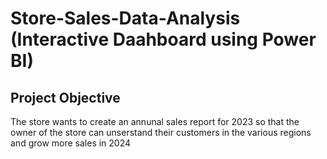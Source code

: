 # Store-Sales-Data-Analysis (Interactive Daahboard using Power BI)
## Project Objective
The store wants to create an annunal sales report for 2023 so that the owner of the store can unserstand their customers in the various regions and grow more sales in 2024

